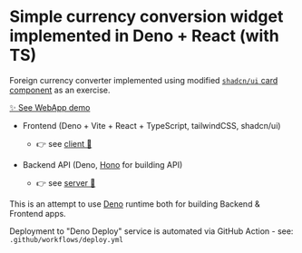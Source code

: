 # Simple currency conversion widget implemented in Deno + React (with TS)

Foreign currency converter implemented using modified [`shadcn/ui` card component](https://ui.shadcn.com/docs/components/card) as an exercise.

[✨ See WebApp demo](https://currency-conv-widget.deno.dev/)

- Frontend (Deno + Vite + React + TypeScript, tailwindCSS, shadcn/ui)
  - 👉 see [client 📁](client/README.md)

- Backend API (Deno, [Hono](https://hono.dev/) for building API)
  - 👉 see [server 📁](server/README.md)

This is an attempt to use [Deno](https://deno.com/) runtime both for building Backend & Frontend apps.

Deployment to "Deno Deploy" service is automated via GitHub Action - see: `.github/workflows/deploy.yml`
